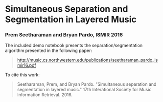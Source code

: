 # Simultaneous Separation and Segmentation in Layered Music

### Prem Seetharaman and Bryan Pardo, ISMIR 2016

The included demo notebook presents the separation/segmentation algorithm presented in the following paper:

> http://music.cs.northwestern.edu/publications/seetharaman_pardo_ismir16.pdf

To cite this work:

>Seetharaman, Prem, and Bryan Pardo. "Simultaneous separation and segmentation in layered music." 17th Interational Society for Music Information Retrieval. 2016.
